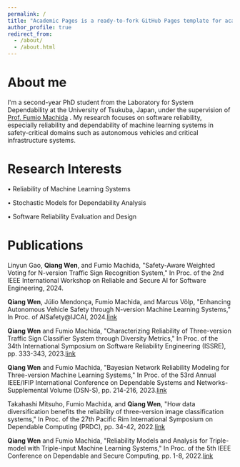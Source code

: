 ```yaml
---
permalink: /
title: "Academic Pages is a ready-to-fork GitHub Pages template for academic personal websites"
author_profile: true
redirect_from: 
  - /about/
  - /about.html
---
```


About me
======
I'm a second-year PhD student from the Laboratory for System Dependability at the University of Tsukuba, Japan, under the supervision of [Prof. Fumio Machida](https://www.sd.cs.tsukuba.ac.jp/en/index.html) . My research focuses on software reliability, especially reliability and dependability of machine learning systems in safety-critical domains such as autonomous vehicles and critical infrastructure systems.


Research Interests
======
• Reliability of Machine Learning Systems

• Stochastic Models for Dependability Analysis

• Software Reliability Evaluation and Design

Publications
======
Linyun Gao, **Qiang Wen**, and Fumio Machida, "Safety-Aware Weighted Voting for N-version Traffic Sign Recognition System," In Proc. of the 2nd IEEE International Workshop on Reliable and Secure AI for Software Engineering, 2024.

**Qiang Wen**, Júlio Mendonça, Fumio Machida, and Marcus Völp, "Enhancing Autonomous Vehicle Safety through N-version Machine Learning Systems," In Proc. of AISafety@IJCAI, 2024.[link](https://orbilu.uni.lu/bitstream/10993/61633/1/AISafety_N_version_ML.pdf)

**Qiang Wen** and Fumio Machida, "Characterizing Reliability of Three-version Traffic Sign Classifier System through Diversity Metrics," In Proc. of the 34th International Symposium on Software Reliability Engineering (ISSRE), pp. 333-343, 2023.[link](https://www.sd.cs.tsukuba.ac.jp/issre2023-wen.pdf)

**Qiang Wen** and Fumio Machida, "Bayesian Network Reliability Modeling for Three-version Machine Learning Systems," In Proc. of the 53rd Annual IEEE/IFIP International Conference on Dependable Systems and Networks-Supplemental Volume (DSN-S), pp. 214-216, 2023.[link](https://csdl-downloads.ieeecomputer.org/proceedings/dsn-s/2023/2545/00/254500a214.pdf?Expires=1731740873&Policy=eyJTdGF0ZW1lbnQiOlt7IlJlc291cmNlIjoiaHR0cHM6Ly9jc2RsLWRvd25sb2Fkcy5pZWVlY29tcHV0ZXIub3JnL3Byb2NlZWRpbmdzL2Rzbi1zLzIwMjMvMjU0NS8wMC8yNTQ1MDBhMjE0LnBkZiIsIkNvbmRpdGlvbiI6eyJEYXRlTGVzc1RoYW4iOnsiQVdTOkVwb2NoVGltZSI6MTczMTc0MDg3M319fV19&Signature=NjJqUQGG2a7-8UgdjlFrVa3KtXf-iRa5CYs7umGGwki6MJroQ09PIgV0CQqcMYwb-n9agn1BOSTuEfBmJomd65GuCy9i~outcPW9miXGpwGeVKeHzsNk0sPWVYCZIh8izY6du0ZJ1cm7-0C6oFWpJ0voTfE5EGgFnfVqW1dPjSEQIsqQ5BxkY5LK-eve9YCn0ZqVlme9gDO~OaJbW3o41wQJILOS2dgdEahE98ReUPJ~HZqihHDZgVZS7q7aGQLPv-~Dgj~c6UVD6PE5tEXAbyfKr3XRaydnCNL4-zM0jOwQv6bf-DgQPZE77spUs3nP-bXxvZ8S76dn5FJPopreJA__&Key-Pair-Id=K12PMWTCQBDMDT)

Takahashi Mitsuho, Fumio Machida, and **Qiang Wen**, "How data diversification benefits the reliability of three-version image classification systems," In Proc. of the 27th Pacific Rim International Symposium on Dependable Computing (PRDC), pp. 34-42, 2022.[link](https://www.sd.cs.tsukuba.ac.jp/prdc2022-takahashi.pdf)

**Qiang Wen** and Fumio Machida, "Reliability Models and Analysis for Triple-model with Triple-input Machine Learning Systems," In Proc. of the 5th IEEE Conference on Dependable and Secure Computing, pp. 1-8, 2022.[link](https://www.sd.cs.tsukuba.ac.jp/dsc2022-wen.pdf)

